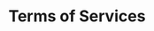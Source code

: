 ---
title: Terms of Services
description: Be informed about details of the agreement you are reaching with Eyowo. Read this carefully as it is legally binding.
link: /legal/terms-of-service/
link-text: Explore terms of services
icon: '/uploads/legal/terms-of-services.svg'
position: 3
---